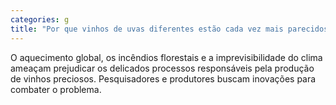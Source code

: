 ```yaml
---
categories: g
title: "Por que vinhos de uvas diferentes estão cada vez mais parecidos"
---
```

O aquecimento global, os incêndios florestais e a imprevisibilidade do clima ameaçam prejudicar os delicados processos responsáveis pela produção de vinhos preciosos. Pesquisadores e produtores buscam inovações para combater o problema.